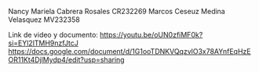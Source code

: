 Nancy Mariela Cabrera Rosales CR232269
Marcos Ceseuz Medina Velasquez MV232358

Link de video y documento:
https://youtu.be/oUN0zfiMF0k?si=EYl2lTMH9nzfJtcJ
https://docs.google.com/document/d/1G1ooTDNKVQqzvlO3x78AYnfEqHzEOR11Kt4DjlMydp4/edit?usp=sharing
